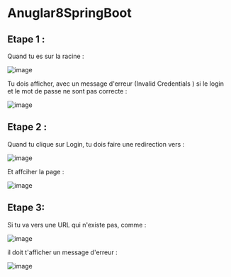 # Anuglar8SpringBoot

## Etape 1 :
Quand tu es sur la racine :

![image](https://user-images.githubusercontent.com/5928197/67158285-819f6000-f336-11e9-833d-b3f2bb7ab37d.png)

Tu dois afficher, avec un message d'erreur (Invalid Credentials ) si le login et le mot de passe ne sont pas correcte :

![image](https://user-images.githubusercontent.com/5928197/67158275-5ddc1a00-f336-11e9-8c74-85a3144ce1aa.png)


## Etape 2 :

Quand tu clique sur Login, tu dois faire une redirection vers :

![image](https://user-images.githubusercontent.com/5928197/67158349-46e9f780-f337-11e9-930f-a05e8c351720.png)

Et affciher la page :

![image](https://user-images.githubusercontent.com/5928197/67158388-b5c75080-f337-11e9-8fe2-fb0820cdf761.png)

## Etape 3: 
Si tu va vers une URL qui n'existe pas, comme :

![image](https://user-images.githubusercontent.com/5928197/67158413-0e96e900-f338-11e9-8057-b4eefdf19d6e.png)

il doit t'afficher un message d'erreur :

![image](https://user-images.githubusercontent.com/5928197/67158443-5cabec80-f338-11e9-8df7-5ebf3e883d12.png)

